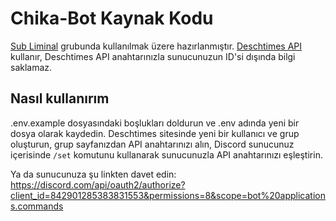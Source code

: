 # Chika-Bot Kaynak Kodu

[Sub Liminal](https://sub-liminal.moe/) grubunda kullanılmak üzere hazırlanmıştır.
[Deschtimes API](https://deschtimes.com/) kullanır, Deschtimes API anahtarınızla sunucunuzun ID'si dışında bilgi saklamaz.

## Nasıl kullanırım

.env.example dosyasındaki boşlukları doldurun ve .env adında yeni bir dosya olarak kaydedin.
Deschtimes sitesinde yeni bir kullanıcı ve grup oluşturun, grup sayfanızdan API anahtarınızı alın,
Discord sunucunuz içerisinde `/set` komutunu kullanarak sunucunuzla API anahtarınızı eşleştirin.

Ya da sunucunuza şu linkten davet edin: https://discord.com/api/oauth2/authorize?client_id=842901285383831553&permissions=8&scope=bot%20applications.commands

